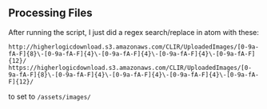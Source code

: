 ## Processing Files

After running the script, I just did a regex search/replace in atom with these:

    http://higherlogicdownload.s3.amazonaws.com/CLIR/UploadedImages/[0-9a-fA-F]{8}\-[0-9a-fA-F]{4}\-[0-9a-fA-F]{4}\-[0-9a-fA-F]{4}\-[0-9a-fA-F]{12}/
    https://higherlogicdownload.s3.amazonaws.com/CLIR/UploadedImages/[0-9a-fA-F]{8}\-[0-9a-fA-F]{4}\-[0-9a-fA-F]{4}\-[0-9a-fA-F]{4}\-[0-9a-fA-F]{12}/

to set to `/assets/images/`

